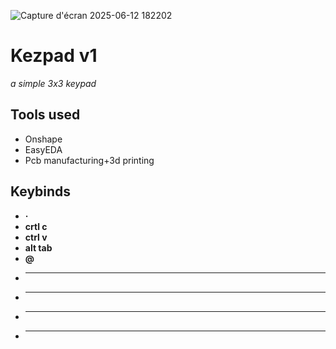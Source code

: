 
![Capture d'écran 2025-06-12 182202](https://github.com/user-attachments/assets/5f944d4a-f2c5-4452-b099-0e8d53a023aa)



# Kezpad v1

*a simple 3x3 keypad*
 
## Tools used

- Onshape
- EasyEDA
- Pcb manufacturing+3d printing

## Keybinds

  -  **·**
  -  **crtl c**
  -  **ctrl v**
  -  **alt tab**
  -  **@**
  -  ****
  -  ****
  -  ****
  -  ****
